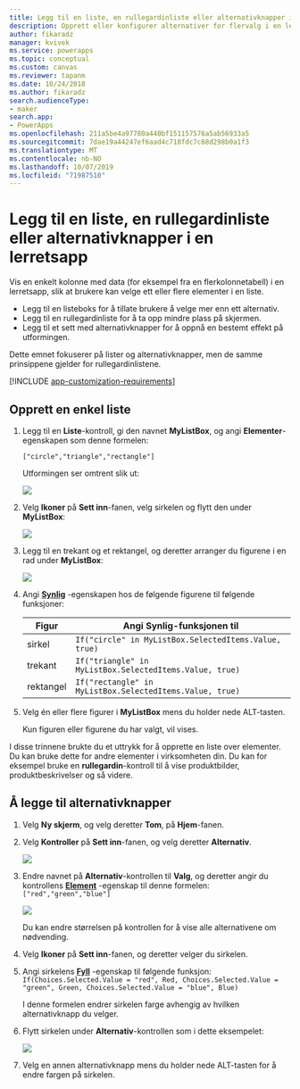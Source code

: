 ```yaml
---
title: Legg til en liste, en rullegardinliste eller alternativknapper i en lerretsapp| Microsoft Docs
description: Opprett eller konfigurer alternativer for flervalg i en lerretsapp i PowerApps
author: fikaradz
manager: kvivek
ms.service: powerapps
ms.topic: conceptual
ms.custom: canvas
ms.reviewer: tapanm
ms.date: 10/24/2018
ms.author: fikaradz
search.audienceType:
- maker
search.app:
- PowerApps
ms.openlocfilehash: 211a5be4a97780a440bf151157576a5ab56933a5
ms.sourcegitcommit: 7dae19a44247ef6aad4c718fdc7c68d298b0a1f3
ms.translationtype: MT
ms.contentlocale: nb-NO
ms.lasthandoff: 10/07/2019
ms.locfileid: "71987510"
---
```

# <a name="add-a-list-box-a-drop-down-list-or-radio-buttons-to-a-canvas-app"></a>Legg til en liste, en rullegardinliste eller alternativknapper i en lerretsapp

Vis en enkelt kolonne med data (for eksempel fra en flerkolonnetabell) i en lerretsapp, slik at brukere kan velge ett eller flere elementer i en liste.

- Legg til en listeboks for å tillate brukere å velge mer enn ett alternativ.
- Legg til en rullegardinliste for å ta opp mindre plass på skjermen.
- Legg til et sett med alternativknapper for å oppnå en bestemt effekt på utformingen.

Dette emnet fokuserer på lister og alternativknapper, men de samme prinsippene gjelder for rullegardinlistene.

[!INCLUDE [app-customization-requirements](../../includes/app-customization-requirements.md)]

## <a name="create-a-simple-list"></a>Opprett en enkel liste

1. Legg til en **Liste**-kontroll, gi den navnet **MyListBox**, og angi **Elementer**-egenskapen som denne formelen:

    ```["circle","triangle","rectangle"]```  <br/>

    Utformingen ser omtrent slik ut:

    ![][4]

4. Velg **Ikoner** på **Sett inn**-fanen, velg sirkelen og flytt den under **MyListBox**:

    ![][5]  

5. Legg til en trekant og et rektangel, og deretter arranger du figurene i en rad under **MyListBox**:

    ![][6]  

6. Angi **[Synlig](controls/properties-core.md)** -egenskapen hos de følgende figurene til følgende funksjoner:  

   | Figur | Angi Synlig-funksjonen til |
   | --- | --- |
   | sirkel |```If("circle" in MyListBox.SelectedItems.Value, true)``` |
   | trekant |```If("triangle" in MyListBox.SelectedItems.Value, true)``` |
   | rektangel |```If("rectangle" in MyListBox.SelectedItems.Value, true)``` |

7. Velg én eller flere figurer i **MyListBox** mens du holder nede ALT-tasten.

    Kun figuren eller figurene du har valgt, vil vises.

I disse trinnene brukte du et uttrykk for å opprette en liste over elementer. Du kan bruke dette for andre elementer i virksomheten din. Du kan for eksempel bruke en **rullegardin**-kontroll til å vise produktbilder, produktbeskrivelser og så videre.

## <a name="add-radio-buttons"></a>Å legge til alternativknapper
1. Velg **Ny skjerm**, og velg deretter **Tom**, på **Hjem**-fanen.

2. Velg **Kontroller** på **Sett inn**-fanen, og velg deretter **Alternativ**.

    ![][10]  

3. Endre navnet på **Alternativ**-kontrollen til **Valg**, og deretter angir du kontrollens **[Element](controls/properties-core.md)** -egenskap til denne formelen:  
   ```["red","green","blue"]```  <br/>

    ![][12]  

    Du kan endre størrelsen på kontrollen for å vise alle alternativene om nødvending.

4. Velg **Ikoner** på **Sett inn**-fanen, og deretter velger du sirkelen.

5. Angi sirkelens **[Fyll](controls/properties-color-border.md)** -egenskap til følgende funksjon:  
   ```If(Choices.Selected.Value = "red", Red, Choices.Selected.Value = "green", Green, Choices.Selected.Value = "blue", Blue)```  

    I denne formelen endrer sirkelen farge avhengig av hvilken alternativknapp du velger.

6. Flytt sirkelen under **Alternativ**-kontrollen som i dette eksempelet:

    ![][14]  

7. Velg en annen alternativknapp mens du holder nede ALT-tasten for å endre fargen på sirkelen.

[1]: ./media/add-list-box-drop-down-list-radio-button/preview.png
[2]: ./media/add-list-box-drop-down-list-radio-button/listbox.png
[3]: ./media/add-list-box-drop-down-list-radio-button/renamelistbox.png
[4]: ./media/add-list-box-drop-down-list-radio-button/itemslistbox.png
[5]: ./media/add-list-box-drop-down-list-radio-button/circle.png
[6]: ./media/add-list-box-drop-down-list-radio-button/allshapes.png
[10]: ./media/add-list-box-drop-down-list-radio-button/radiobutton.png
[12]: ./media/add-list-box-drop-down-list-radio-button/itemsradio.png
[14]: ./media/add-list-box-drop-down-list-radio-button/radiocircle.png
[15]: ./media/add-list-box-drop-down-list-radio-button/dropdown.png
